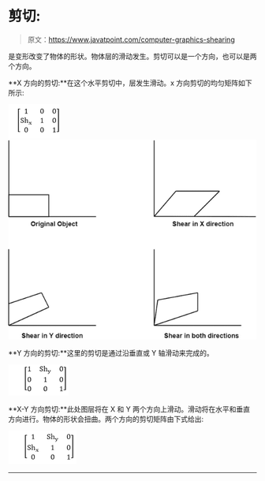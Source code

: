 # 剪切:

> 原文：<https://www.javatpoint.com/computer-graphics-shearing>

是变形改变了物体的形状。物体层的滑动发生。剪切可以是一个方向，也可以是两个方向。

**X 方向的剪切:**在这个水平剪切中，层发生滑动。x 方向剪切的均匀矩阵如下所示:

![Shearing](img/e7aafd453cb0b82c53eed0f28744e892.png)
![Shearing](img/91c16e17f4532809615904a33c5a6147.png)

**Y 方向的剪切:**这里的剪切是通过沿垂直或 Y 轴滑动来完成的。

![Shearing](img/8b8751b7ddfb2f3109fc7095fbe00c7d.png)

**X-Y 方向剪切:**此处图层将在 X 和 Y 两个方向上滑动。滑动将在水平和垂直方向进行。物体的形状会扭曲。两个方向的剪切矩阵由下式给出:

![Shearing](img/f0ceb41cfb0221dae84dc010f21d45c5.png)

* * *